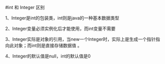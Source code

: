 #int 和 Integer 区别

1、Integer是int的包装类，int则是java的一种基本数据类型 

2、Integer变量必须实例化后才能使用，而int变量不需要 
  
3、Integer实际是对象的引用，当new一个Integer时，实际上是生成一个指针指向此对象；而int则是直接存储数据值 。
  
4、Integer的默认值是null，int的默认值是0
